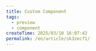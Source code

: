 ```yaml
---
title: Custom Component
tags:
  - preview
  - component
createTime: 2025/03/10 16:07:42
permalink: /en/article/sk3zecf1/
---
```


<CustomComponent />
